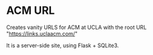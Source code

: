# ACM URL

Creates vanity URLS for ACM at UCLA with the root URL "https://links.uclaacm.com/"

It is a server-side site, using Flask + SQLite3.